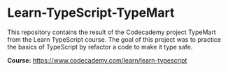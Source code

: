 # Learn-TypeScript-TypeMart

<p>This repository contains the result of the Codecademy project TypeMart from the Learn TypeScript course. The goal of this project was to practice the basics of TypeScript by refactor a code to make it type safe.</p>

<b>Course:</b> <a href="https://www.codecademy.com/learn/learn-typescript" target="_blank">https://www.codecademy.com/learn/learn-typescript</a>

